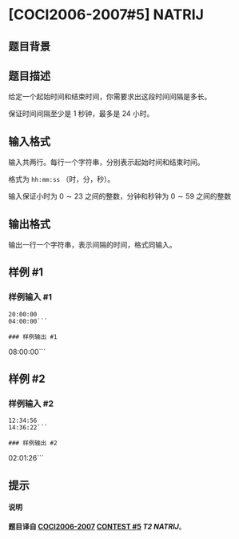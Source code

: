 # [COCI2006-2007#5] NATRIJ

## 题目背景



## 题目描述

给定一个起始时间和结束时间，你需要求出这段时间间隔是多长。

保证时间间隔至少是 $1$ 秒钟，最多是 $24$ 小时。

## 输入格式

输入共两行。每行一个字符串，分别表示起始时间和结束时间。

格式为 `hh:mm:ss` （时，分，秒）。

输入保证小时为 $0\sim 23$ 之间的整数，分钟和秒钟为 $0\sim59$ 之间的整数

## 输出格式

输出一行一个字符串，表示间隔的时间，格式同输入。

## 样例 #1

### 样例输入 #1
```
20:00:00
04:00:00```

### 样例输出 #1

```
08:00:00```

## 样例 #2

### 样例输入 #2
```
12:34:56
14:36:22```

### 样例输出 #2

```
02:01:26```

## 提示

#### 说明

**题目译自 [COCI2006-2007](https://hsin.hr/coci/archive/2006_2007/) [CONTEST #5](https://hsin.hr/coci/archive/2006_2007/contest5_tasks.pdf) *T2 NATRIJ***。
